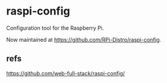 # raspi-config

Configuration tool for the Raspberry Pi.

Now maintained at https://github.com/RPi-Distro/raspi-config.

## refs

https://github.com/web-full-stack/raspi-config/
